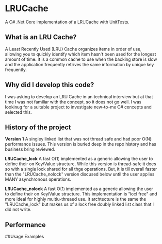 # LRUCache
A C# .Net Core implementation of a LRUCache with UnitTests.

## What is an LRU Cache?
A Least Recently Used (LRU) Cache organizes items in order of use, allowing you to quickly identify which
item hasn't been used for the longest amount of time. It is a common cache to use when the backing store is slow and
the application frequently retrives the same information by unique key frequently.

## Why did I develop this code?
I was asking to develop an LRU Cache in an technical interview but at that time I was not familiar with the concept,
so it does not go well. I was lookinug for a suitable project to investigate new-to-me C# concepts and selected this.

## History of the project

**Version 1**
A singley linked list that was not thread safe and had poor O(N) performance issues. This version is buried deep
in the repo history and has business bring reviewed.

**LRUCache_lock**
A fast O(1) implemented as a generic allowing the user to define their on Key/Value structure. While this version
is thread-safe it does so with a single lock shared for all thge operations.  But, it is till overall faster than the
"LRUCache_nolock" version discused below until the user applies MANY asynchronous operations.

**LRUCache_nolock**
A fast O(1) implemented as a generic allowing the user to define their on Key/Value structure. This implementation is
"locl free" and more ideal for highly multiu-threaed use. It archtecture is the same the  "LRUCache_lock" but makes
us of a lock free doubly linked list class that I did not write.

## Performance

##Usage Examples

